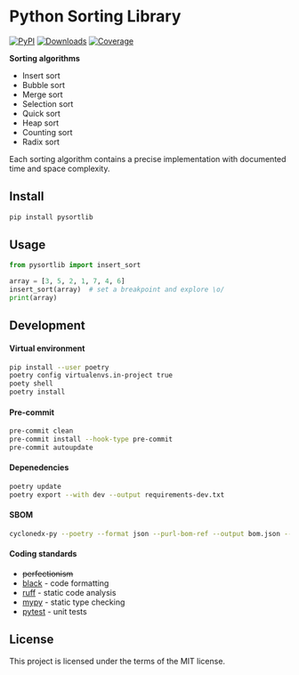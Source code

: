 # Python Sorting Library

[![PyPI](https://img.shields.io/pypi/v/pysortlib)](https://pypi.org/project/pysortlib)
[![Downloads](https://static.pepy.tech/badge/pysortlib)](https://pepy.tech/project/pysortlib)
[![Coverage](https://coveralls.io/repos/github/slimreaper35/pysortlib/badge.svg?branch=main)](https://coveralls.io/github/slimreaper35/pysortlib?branch=main)

**Sorting algorithms**

- Insert sort
- Bubble sort
- Merge sort
- Selection sort
- Quick sort
- Heap sort
- Counting sort
- Radix sort

Each sorting algorithm contains a precise implementation with documented time and space complexity.

## Install

```bash
pip install pysortlib
```

## Usage

```python
from pysortlib import insert_sort

array = [3, 5, 2, 1, 7, 4, 6]
insert_sort(array)  # set a breakpoint and explore \o/
print(array)
```

## Development

#### Virtual environment

```bash
pip install --user poetry
poetry config virtualenvs.in-project true
poety shell
poetry install
```

#### Pre-commit

```bash
pre-commit clean
pre-commit install --hook-type pre-commit
pre-commit autoupdate
```

#### Depenedencies

```bash
poetry update
poetry export --with dev --output requirements-dev.txt
```

#### SBOM

```bash
cyclonedx-py --poetry --format json --purl-bom-ref --output bom.json --force
```

#### Coding standards

- ~~perfectionism~~
- [black](https://black.readthedocs.io/en/stable/) - code formatting
- [ruff](https://beta.ruff.rs/docs/) - static code analysis
- [mypy](https://mypy.readthedocs.io/en/stable/) - static type checking
- [pytest](https://docs.pytest.org/en/stable/) - unit tests

## License

This project is licensed under the terms of the MIT license.
